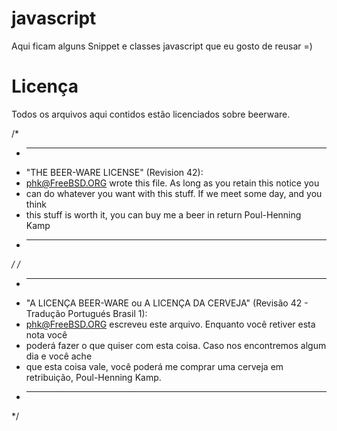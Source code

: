 javascript
==========

Aqui ficam alguns Snippet e classes javascript que eu gosto de reusar =)

Licença
==========
Todos os arquivos aqui contidos estão licenciados sobre beerware.

/*
* ----------------------------------------------------------------------------
* "THE BEER-WARE LICENSE" (Revision 42):
* <phk@FreeBSD.ORG> wrote this file. As long as you retain this notice you
* can do whatever you want with this stuff. If we meet some day, and you think
* this stuff is worth it, you can buy me a beer in return Poul-Henning Kamp
* ----------------------------------------------------------------------------
*/
/*
* ----------------------------------------------------------------------------
* "A LICENÇA BEER-WARE ou A LICENÇA DA CERVEJA" (Revisão 42 - Tradução Portugués Brasil 1):
* <phk@FreeBSD.ORG> escreveu este arquivo. Enquanto você retiver esta nota você
* poderá fazer o que quiser com esta coisa. Caso nos encontremos algum dia e você ache
* que esta coisa vale, você poderá me comprar uma cerveja em retribuição, Poul-Henning Kamp.
* ----------------------------------------------------------------------------
*/
